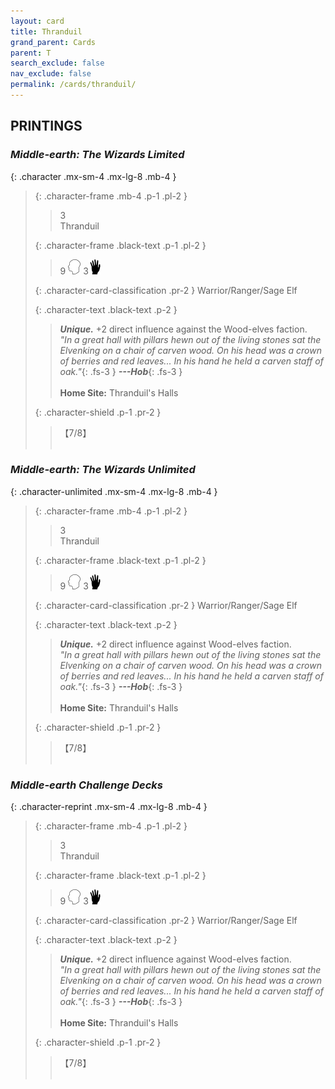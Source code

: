```yaml
---
layout: card
title: Thranduil
grand_parent: Cards
parent: T
search_exclude: false
nav_exclude: false
permalink: /cards/thranduil/
---
```


## PRINTINGS


### _Middle-earth: The Wizards Limited_

{: .character .mx-sm-4 .mx-lg-8 .mb-4 }
> {: .character-frame .mb-4 .p-1 .pl-2 }
> > <div class="card-mp">3</div>
> > <div class="character-card-name">Thranduil</div>
>
> {: .character-frame .black-text .p-1 .pl-2 }
> > 9 ![](/assets/images/mind.svg) 3![](/assets/images/di.svg)
>
> {: .character-card-classification .pr-2 }
> Warrior/Ranger/Sage Elf
>
> {: .character-text .black-text .p-2 }
> > _**Unique.**_ +2 direct influence against the Wood-elves faction. <br>_"In a great hall with pillars hewn out of the living stones sat the Elvenking on a chair of carven wood. On his head was a crown of berries and red leaves... In his hand he held a carven staff of oak."_{: .fs-3 } ***---&#65279;Hob***{: .fs-3 }  <br><br>**Home Site:** Thranduil's Halls 
>
> {: .character-shield .p-1 .pr-2 }
> > <div class="card-shield">【7/8】</div>
> > <div class="card-corruption">&nbsp;</div>

### _Middle-earth: The Wizards Unlimited_

{: .character-unlimited .mx-sm-4 .mx-lg-8 .mb-4 }
> {: .character-frame .mb-4 .p-1 .pl-2 }
> > <div class="card-mp">3</div>
> > <div class="character-card-name">Thranduil</div>
>
> {: .character-frame .black-text .p-1 .pl-2 }
> > 9 ![](/assets/images/mind.svg) 3![](/assets/images/di.svg)
>
> {: .character-card-classification .pr-2 }
> Warrior/Ranger/Sage Elf
>
> {: .character-text .black-text .p-2 }
> > _**Unique.**_ +2 direct influence against Wood-elves faction. <br>_"In a great hall with pillars hewn out of the living stones sat the Elvenking on a chair of carven wood. On his head was a crown of berries and red leaves... In his hand he held a carven staff of oak."_{: .fs-3 } ***---&#65279;Hob***{: .fs-3 }  <br><br>**Home Site:** Thranduil's Halls 
>
> {: .character-shield .p-1 .pr-2 }
> > <div class="card-shield">【7/8】</div>
> > <div class="card-corruption">&nbsp;</div>

### _Middle-earth Challenge Decks_

{: .character-reprint .mx-sm-4 .mx-lg-8 .mb-4 }
> {: .character-frame .mb-4 .p-1 .pl-2 }
> > <div class="card-mp">3</div>
> > <div class="character-card-name">Thranduil</div>
>
> {: .character-frame .black-text .p-1 .pl-2 }
> > 9 ![](/assets/images/mind.svg) 3![](/assets/images/di.svg)
>
> {: .character-card-classification .pr-2 }
> Warrior/Ranger/Sage Elf
>
> {: .character-text .black-text .p-2 }
> > _**Unique.**_ +2 direct influence against Wood-elves faction. <br>_"In a great hall with pillars hewn out of the living stones sat the Elvenking on a chair of carven wood. On his head was a crown of berries and red leaves... In his hand he held a carven staff of oak."_{: .fs-3 } ***---&#65279;Hob***{: .fs-3 }  <br><br>**Home Site:** Thranduil's Halls 
>
> {: .character-shield .p-1 .pr-2 }
> > <div class="card-shield">【7/8】</div>
> > <div class="card-corruption">&nbsp;</div>
